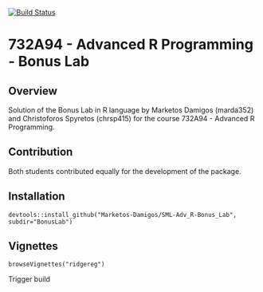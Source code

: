 [![Build Status](https://app.travis-ci.com/Marketos-Damigos/SML-Adv_R-Bonus_Lab.svg?token=gRD797XfREbR65fpuoXy&branch=main)](https://app.travis-ci.com/Marketos-Damigos/SML-Adv_R-Bonus_Lab)

# 732A94 - Advanced R Programming - Bonus Lab
## Overview
Solution of the Bonus Lab in R language by Marketos Damigos (marda352) and Christoforos Spyretos (chrsp415) for the course 732A94 - Advanced R Programming.

## Contribution
Both students contributed equally for the development of the package.

## Installation

```
devtools::install_github("Marketos-Damigos/SML-Adv_R-Bonus_Lab", subdir="BonusLab")
```

## Vignettes

```
browseVignettes("ridgereg")
```

Trigger build
